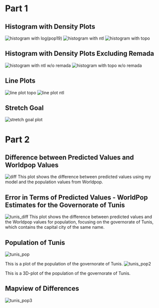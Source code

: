 
# Part 1

## Histogram with Density Plots
![histogram with log(pop19)](https://theresareese.github.io/workshop/hist_logpop.png)
![histogram with ntl](https://theresareese.github.io/workshop/hist_ntl.png)
![histogram with topo](https://theresareese.github.io/workshop/hist_topo.png)

## Histogram with Density Plots Excluding Remada
![histogram with ntl w/o remada](https://theresareese.github.io/workshop/hist_ntl_woremada.png)
![histogram with topo w/o remada](https://theresareese.github.io/workshop/hist_topo_woremada.png)

## Line Plots
![line plot topo](https://theresareese.github.io/workshop/topo_line_wlabels.png)
![line plot ntl](https://theresareese.github.io/workshop/ntl_line_wlabels.png)



## Stretch Goal

![stretch goal plot](https://theresareese.github.io/workshop/fitted_residuals.png)

# Part 2

## Difference between Predicted Values and Worldpop Values
![diff](https://theresareese.github.io/workshop/Rplot05.png)
This plot shows the difference between predicted values using my model and the population values from Worldpop.
## Error in Terms of Predicted Values - WorldPop Estimates for the Governorate of Tunis
![tunis_diff](https://theresareese.github.io/workshop/Rplot04.png)
This plot shows the difference between predicted values and the Worldpop values for population, focusing on the governorate of Tunis, which contains the capital city of the same name.

## Population of Tunis
![tunis_pop](https://theresareese.github.io/workshop/Rplot03.png)

This is a plot of the population of the governorate of Tunis.
![tunis_pop2](https://theresareese.github.io/workshop/Screen%20Shot%202020-04-03%20at%208.04.54%20AM.png)

This is a 3D-plot of the population of the governorate of Tunis.

## Mapview of Differences
![tunis_pop3](https://theresareese.github.io/workshop/diffmapview.png)
